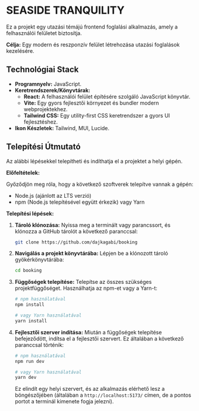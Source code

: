 # SEASIDE TRANQUILITY

Ez a projekt egy utazási témájú frontend foglalási alkalmazás, amely a felhasználói felületet biztosítja.

**Célja:** Egy modern és reszponzív felület létrehozása utazási foglalások kezelésére.

## Technológiai Stack

* **Programnyelv:** JavaScript.
* **Keretrendszerek/Könyvtárak:**
    * **React:** A felhasználói felület építésére szolgáló JavaScript könyvtár.
    * **Vite:** Egy gyors fejlesztői környezet és bundler modern webprojektekhez.
    * **Tailwind CSS:** Egy utility-first CSS keretrendszer a gyors UI fejlesztéshez.
* **Ikon Készletek:** Tailwind, MUI, Lucide.

## Telepítési Útmutató

Az alábbi lépésekkel telepítheti és indíthatja el a projektet a helyi gépén.

**Előfeltételek:**

Győződjön meg róla, hogy a következő szoftverek telepítve vannak a gépén:
* Node.js (ajánlott az LTS verzió)
* npm (Node.js telepítésével együtt érkezik) vagy Yarn

**Telepítési lépések:**

1.  **Tároló klónozása:**
    Nyissa meg a terminált vagy parancssort, és klónozza a GitHub tárolót a következő paranccsal:
    ```bash
    git clone https://github.com/dajkagabi/booking
    ```

2.  **Navigálás a projekt könyvtárába:**
    Lépjen be a klónozott tároló gyökérkönyvtárába:
    ```bash
    cd booking
    ```

3.  **Függőségek telepítése:**
    Telepítse az összes szükséges projektfüggőséget. Használhatja az npm-et vagy a Yarn-t:
    ```bash
    # npm használatával
    npm install

    # vagy Yarn használatával
    yarn install
    ```

4.  **Fejlesztői szerver indítása:**
    Miután a függőségek telepítése befejeződött, indítsa el a fejlesztői szervert. Ez általában a következő paranccsal történik:
    ```bash
    # npm használatával
    npm run dev

    # vagy Yarn használatával
    yarn dev
    ```
    Ez elindít egy helyi szervert, és az alkalmazás elérhető lesz a böngészőjében (általában a `http://localhost:5173/` címen, de a pontos portot a terminál kimenete fogja jelezni).

    

